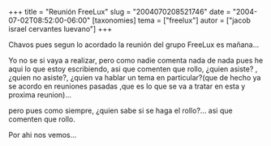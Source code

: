 +++
title = "Reunión FreeLux"
slug = "2004070208521746"
date = "2004-07-02T08:52:00-06:00"
[taxonomies]
tema = ["freelux"]
autor = ["jacob israel cervantes luevano"]
+++

Chavos pues segun lo acordado la reunión del grupo FreeLux es mañana...

<!-- more -->
Yo no se si vaya a realizar, pero como nadie comenta nada de nada pues
he aqui lo que estoy escribiendo, asi que comenten que rollo, ¿quien
asiste? ,¿quien no asiste?, ¿quien va hablar un tema en particular?(que
de hecho ya se acordo en reuniones pasadas ,que es lo que se va a tratar
en esta y proxima reunion)...

pero pues como siempre, ¿quien sabe si se haga el rollo?... asi que
comenten que rollo.

Por ahi nos vemos...
